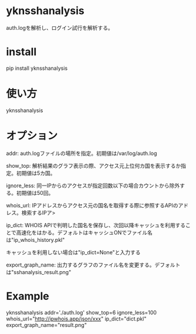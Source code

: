 # yknsshanalysis

auth.logを解析し、ログイン試行を解析する。
# install
pip install yknsshanalysis

# 使い方
yknsshanalysis

# オプション
addr:
auth.logファイルの場所を指定。初期値は/var/log/auth.log

show_top:
解析結果のグラフ表示の際、アクセス元上位何カ国を表示するか指定。初期値は5カ国。

ignore_less:
同一IPからのアクセスが指定回数以下の場合カウントから除外する。初期値は50回。

whois_url:
IPアドレスからアクセス元の国名を取得する際に参照するAPIのアドレス。検索するIPア>

ip_dict:
WHOIS APIで判明した国名を保存し、次回以降キャッシュを利用することで高速化をはかる。デフォルトはキャッシュONでファイル名は"ip_whois_history.pkl"

キャッシュを利用しない場合は"ip_dict=None"と入力する

export_graph_name:
出力するグラフのファイル名を変更する。デフォルトは"sshanalysis_result.png"

# Example
yknsshanalysis addr='./auth.log' show_top=6 ignore_less=100 whois_url="http://ipwhois.app/json/xxx" ip_dict="dict.pkl" export_graph_name="result.png"
